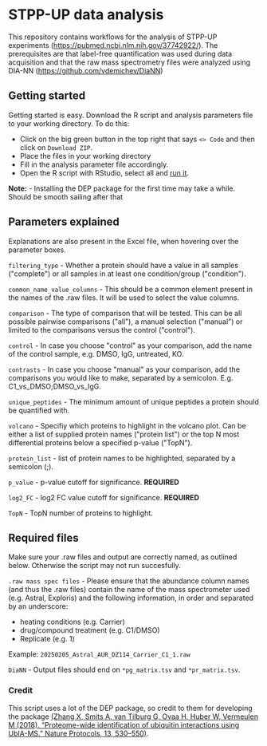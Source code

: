 # STPP-UP data analysis

This repository contains workflows for the analysis of STPP-UP experiments (https://pubmed.ncbi.nlm.nih.gov/37742922/). The prerequisites are that label-free quantification was used during data acquisition and that the raw mass spectrometry files were analyzed using DIA-NN (https://github.com/vdemichev/DiaNN)

## Getting started

Getting started is easy. Download the R script and analysis parameters file to your working directory. To do this:
- Click on the big green button in the top right that says ```<> Code``` and then click on ```Download ZIP```.
- Place the files in your working directory
- Fill in the analysis parameter file accordingly.
- Open the R script with RStudio, select all and [run it](https://www.youtube.com/watch?v=w6QGe-pXgdI).

**Note:** - Installing the DEP package for the first time may take a while. Should be smooth sailing after that

## Parameters explained

Explanations are also present in the Excel file, when hovering over the parameter boxes.

```filtering_type``` - Whether a protein should have a value in all samples ("complete") or all samples in at least one condition/group ("condition").

```common_name_value_columns``` - This should be a common element present in the names of the .raw files. It will be used to select the value columns.

```comparison``` - The type of comparison that will be tested. This can be all possible pairwise comparisons ("all"), a manual selection ("manual") or limited to the comparisons versus the control ("control").

```control``` - In case you choose "control" as your comparison, add the name of the control sample, e.g. DMSO, IgG, untreated, KO.

```contrasts``` - In case you choose "manual" as your comparison, add the comparisons you would like to make, separated by a semicolon. E.g. C1_vs_DMSO;DMSO_vs_IgG.

```unique_peptides``` - The minimum amount of unique peptides a protein should be quantified with.

```volcano``` - Specifiy which proteins to highlight in the volcano plot. Can be either a list of supplied protein names ("protein list") or the top N most differential proteins below a specified p-value ("TopN").

```protein_list``` - list of protein names to be highlighted, separated by a semicolon (;).

```p_value``` - p-value cutoff for significance. **REQUIRED**

```log2_FC``` - log2 FC value cutoff for significance. **REQUIRED**

```TopN``` - TopN number of proteins to highlight.

## Required files

Make sure your .raw files and output are correctly named, as outlined below. Otherwise the script may not run succesfully.

```.raw mass spec files``` - Please ensure that the abundance column names (and thus the .raw files) contain the name of the mass spectrometer used (e.g. Astral, Exploris) and the following information, in order and separated by an underscore:
- heating conditions (e.g. Carrier)
- drug/compound treatment (e.g. C1/DMSO)
- Replicate (e.g. 1)
             
Example: ```20250205_Astral_AUR_DZ114_Carrier_C1_1.raw```

```DiaNN``` - Output files should end on ```*pg_matrix.tsv``` and ```*pr_matrix.tsv```.

### Credit

This script uses a lot of the DEP package, so credit to them for developing the package [(Zhang X, Smits A, van Tilburg G, Ovaa H, Huber W, Vermeulen M (2018). “Proteome-wide identification of ubiquitin interactions using UbIA-MS.” Nature Protocols, 13, 530–550)](https://www.nature.com/articles/nprot.2017.147).
